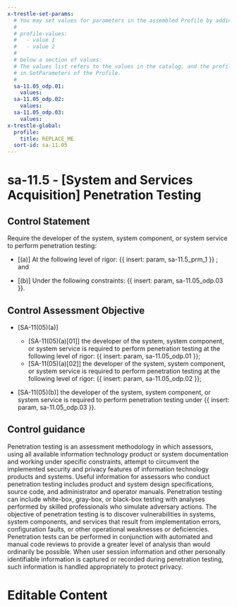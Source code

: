 ```yaml
---
x-trestle-set-params:
  # You may set values for parameters in the assembled Profile by adding
  #
  # profile-values:
  #   - value 1
  #   - value 2
  #
  # below a section of values:
  # The values list refers to the values in the catalog, and the profile-values represent values
  # in SetParameters of the Profile.
  #
  sa-11.05_odp.01:
    values:
  sa-11.05_odp.02:
    values:
  sa-11.05_odp.03:
    values:
x-trestle-global:
  profile:
    title: REPLACE_ME
  sort-id: sa-11.05
---
```


# sa-11.5 - \[System and Services Acquisition\] Penetration Testing

## Control Statement

Require the developer of the system, system component, or system service to perform penetration testing:

- \[(a)\] At the following level of rigor: {{ insert: param, sa-11.5_prm_1 }} ; and

- \[(b)\] Under the following constraints: {{ insert: param, sa-11.05_odp.03 }}.

## Control Assessment Objective

- \[SA-11(05)(a)\]

  - \[SA-11(05)(a)[01]\] the developer of the system, system component, or system service is required to perform penetration testing at the following level of rigor: {{ insert: param, sa-11.05_odp.01 }};
  - \[SA-11(05)(a)[02]\] the developer of the system, system component, or system service is required to perform penetration testing at the following level of rigor: {{ insert: param, sa-11.05_odp.02 }};

- \[SA-11(05)(b)\] the developer of the system, system component, or system service is required to perform penetration testing under {{ insert: param, sa-11.05_odp.03 }}.

## Control guidance

Penetration testing is an assessment methodology in which assessors, using all available information technology product or system documentation and working under specific constraints, attempt to circumvent the implemented security and privacy features of information technology products and systems. Useful information for assessors who conduct penetration testing includes product and system design specifications, source code, and administrator and operator manuals. Penetration testing can include white-box, gray-box, or black-box testing with analyses performed by skilled professionals who simulate adversary actions. The objective of penetration testing is to discover vulnerabilities in systems, system components, and services that result from implementation errors, configuration faults, or other operational weaknesses or deficiencies. Penetration tests can be performed in conjunction with automated and manual code reviews to provide a greater level of analysis than would ordinarily be possible. When user session information and other personally identifiable information is captured or recorded during penetration testing, such information is handled appropriately to protect privacy.

# Editable Content

<!-- Make additions and edits below -->
<!-- The above represents the contents of the control as received by the profile, prior to additions. -->
<!-- If the profile makes additions to the control, they will appear below. -->
<!-- The above markdown may not be edited but you may edit the content below, and/or introduce new additions to be made by the profile. -->
<!-- If there is a yaml header at the top, parameter values may be edited. Use --set-parameters to incorporate the changes during assembly. -->
<!-- The content here will then replace what is in the profile for this control, after running profile-assemble. -->
<!-- The current profile has no added parts for this control, but you may add new ones here. -->
<!-- Each addition must have a heading either of the form ## Control my_addition_name -->
<!-- or ## Part a. (where the a. refers to one of the control statement labels.) -->
<!-- "## Control" parts are new parts added after the statement part. -->
<!-- "## Part" parts are new parts added into the top-level statement part with that label. -->
<!-- Subparts may be added with nested hash levels of the form ### My Subpart Name -->
<!-- underneath the parent ## Control or ## Part being added -->
<!-- See https://ibm.github.io/compliance-trestle/tutorials/ssp_profile_catalog_authoring/ssp_profile_catalog_authoring for guidance. -->

